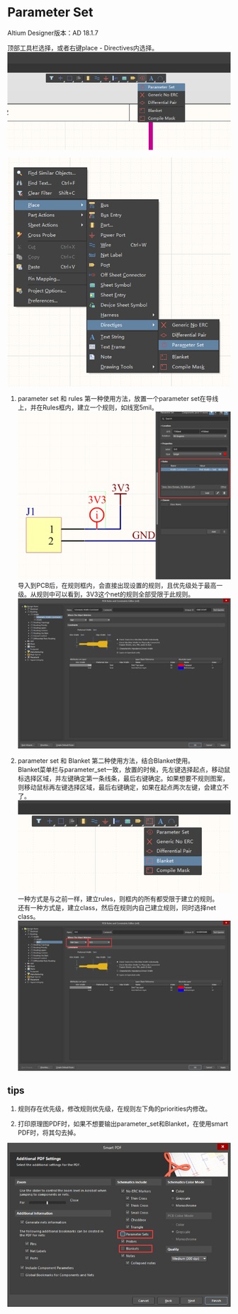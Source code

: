 # Parameter Set

Altium Designer版本：AD 18.1.7

顶部工具栏选择，或者右键place - Directives内选择。  
![tools_parameter_set](./img/tools_parameter_set.png)  

![place_parameter_set](./img/place_parameter_set.png)  

1. parameter set 和 rules
  第一种使用方法，放置一个parameter set在导线上，并在Rules框内，建立一个规则，如线宽5mil。  
  ![rules](./img/rules.png)  
  导入到PCB后，在规则框内，会直接出现设置的规则，且优先级处于最高一级。从规则中可以看到，3V3这个net的规则全部受限于此规则。  
  ![rules_rules](./img/rules_rules.png)  

2. parameter set 和 Blanket
  第二种使用方法，结合Blanket使用。  
  Blanket菜单栏与parameter_set一致，放置的时候，先左键选择起点，移动鼠标选择区域，并左键确定第一条线条，最后右键确定。如果想要不规则图案，则移动鼠标再左键选择区域，最后右键确定，如果在起点两次左键，会建立不了。  
  ![Blanket](./img/Blanket.png)  
  一种方式是与之前一样，建立rules，则框内的所有都受限于建立的规则。  
  还有一种方式是，建立class，然后在规则内自己建立规则，同时选择net class。  
  ![rules_net_class](./img/rules_net_class.png)  

## tips

  1. 规则存在优先级，修改规则优先级，在规则左下角的priorities内修改。  

  2. 打印原理图PDF时，如果不想要输出parameter_set和Blanket，在使用smart PDF时，将其勾去掉。  

  ![smart_pdf](./img/smart_pdf.png)  
